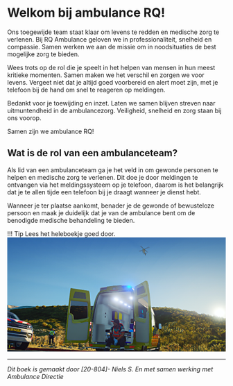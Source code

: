 # Welkom bij ambulance RQ!
Ons toegewijde team staat klaar om levens te redden en medische zorg te verlenen. Bij RQ Ambulance geloven we in professionaliteit, snelheid en compassie. Samen werken we aan de missie om in noodsituaties de best mogelijke zorg te bieden.

Wees trots op de rol die je speelt in het helpen van mensen in hun meest kritieke momenten. Samen maken we het verschil en zorgen we voor levens. Vergeet niet dat je altijd goed voorbereid en alert moet zijn, met je telefoon bij de hand om snel te reageren op meldingen.

Bedankt voor je toewijding en inzet. Laten we samen blijven streven naar uitmuntendheid in de ambulancezorg. Veiligheid, snelheid en zorg staan bij ons voorop.

Samen zijn we ambulance RQ!

## Wat is de rol van een ambulanceteam?
Als lid van een ambulanceteam ga je het veld in om gewonde personen te helpen en medische zorg te verlenen. Dit doe je door meldingen te ontvangen via het meldingssysteem op je telefoon, daarom is het belangrijk dat je te allen tijde een telefoon bij je draagt wanneer je dienst hebt.

Wanneer je ter plaatse aankomt, benader je de gewonde of bewusteloze persoon en maak je duidelijk dat je van de ambulance bent om de benodigde medische behandeling te bieden.

!!! Tip 
    Lees het heleboekje goed door.
![Ambualnce](img/232323232.png)

---------------------

*Dit boek is gemaakt door [20-804]- Niels S. En met samen werking met Ambulance Directie*